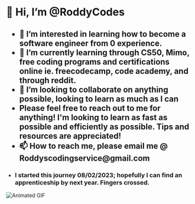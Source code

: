 <html>  
  <body>
    <div id="main">
      <h1>👋 Hi, I’m @RoddyCodes</h1>
      <h2> <ul>
        <li>👀 I’m interested in learning how to become a software engineer from 0 experience.</li>
        <li>🌱 I’m currently learning through CS50, Mimo, free coding programs and certifications online ie. freecodecamp, code academy, and through reddit.</li>
        <li>💞️ I’m looking to collaborate on anything possible, looking to learn as much as I can</li>
        <li>Please feel free to reach out to me for anything! I'm looking to learn as fast as possible and efficiently as possible. Tips and resources are appreciated!</li>
        <li>📫 How to reach me, please email me @ Roddyscodingservice@gmail.com</li>
      </h2> </ul>
        <ul> <h3>
          <li>I started this journey 08/02/2023; hopefully I can find an apprenticeship by next year. Fingers crossed. </li>
        </h3></ul>
    </div>
        <div id="Funny pic">
          <img alt="Animated GIF" src="animated.gif" />
        </div>
  </body>
</html>

<!---
RoddyCodes/RoddyCodes is a ✨ special ✨ repository because its `README.md` (this file) appears on your GitHub profile.
You can click the Preview link to take a look at your changes.
--->
